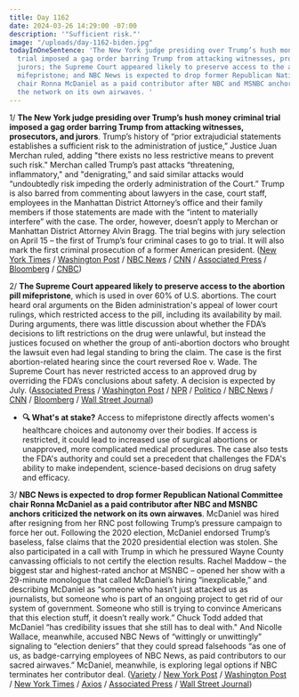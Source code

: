 ```yaml
---
title: Day 1162
date: 2024-03-26 14:29:00 -07:00
description: '"Sufficient risk."'
image: "/uploads/day-1162-biden.jpg"
todayInOneSentence: 'The New York judge presiding over Trump’s hush money criminal
  trial imposed a gag order barring Trump from attacking witnesses, prosecutors, and
  jurors; the Supreme Court appeared likely to preserve access to the abortion pill
  mifepristone; and NBC News is expected to drop former Republican National Committee
  chair Ronna McDaniel as a paid contributor after NBC and MSNBC anchors criticized
  the network on its own airwaves. '
---
```



1/ **The New York judge presiding over Trump’s hush money criminal trial imposed a gag order barring Trump from attacking witnesses, prosecutors, and jurors**. Trump’s history of “prior extrajudicial statements establishes a sufficient risk to the administration of justice,” Justice Juan Merchan ruled, adding "there exists no less restrictive means to prevent such risk." Merchan called Trump’s past attacks “threatening, inflammatory," and "denigrating,” and said similar attacks would “undoubtedly risk impeding the orderly administration of the Court.” Trump is also barred from commenting about lawyers in the case, court staff, employees in the Manhattan District Attorney’s office and their family members if those statements are made with the “intent to materially interfere” with the case. The order, however, doesn’t apply to Merchan or Manhattan District Attorney Alvin Bragg. The trial begins with jury selection on April 15 – the first of Trump’s four criminal cases to go to trial. It will also mark the first criminal prosecution of a former American president. ([New York Times](https://www.nytimes.com/2024/03/26/nyregion/trump-trial-gag-order.html) / [Washington Post](https://www.washingtonpost.com/national-security/2024/03/26/trump-gag-order-hush-money-trial/) / [NBC News](https://www.nbcnews.com/politics/donald-trump/judge-hush-money-case-hits-trump-partial-gag-order-rcna145170) / [CNN](https://www.cnn.com/2024/03/26/politics/trump-hush-money-trial-gag-order/index.html) / [Associated Press](https://apnews.com/article/trump-gag-order-hush-money-new-york-68317dee722581bfbde51c305788b614) / [Bloomberg](https://www.bloomberg.com/news/articles/2024-03-26/trump-judge-imposes-gag-order-in-new-york-hush-money-trial?srnd=homepage-americas&sref=MIBMEEoj) / [CNBC](https://www.cnbc.com/2024/03/26/trump-hit-with-gag-order-in-new-york-hush-money-case-after-slamming-judge.html))

2/ **The Supreme Court appeared likely to preserve access to the abortion pill mifepristone**, which is used in over 60% of U.S. abortions. The court heard oral arguments on the Biden administration's appeal of lower court rulings, which restricted access to the pill, including its availability by mail. During arguments, there was little discussion about whether the FDA’s decisions to lift restrictions on the drug were unlawful, but instead the justices focused on whether the group of anti-abortion doctors who brought the lawsuit even had legal standing to bring the claim. The case is the first abortion-related hearing since the court reversed Roe v. Wade. The Supreme Court has never restricted access to an approved drug by overriding the FDA’s conclusions about safety. A decision is expected by July. ([Associated Press](https://apnews.com/article/supreme-court-abortion-mifepristone-telemedicine-4406d53e8af90f6a523264f535f5adf8) / [Washington Post](https://www.washingtonpost.com/politics/2024/03/26/supreme-court-abortion-pill-mifepristone/) / [NPR](https://www.npr.org/2024/03/26/1240915498/supreme-court-abortion-pill) / [Politico](https://www.politico.com/news/2024/03/26/scotus-restrict-abortion-pill-mifepristone-00149039) / [NBC News](https://www.nbcnews.com/politics/supreme-court/supreme-court-weighs-challenge-abortion-pills-widespread-availability-rcna144903) / [CNN](https://www.cnn.com/2024/03/26/politics/takeaways-from-the-supreme-court-arguments-over-the-abortion-drug-mifepristone/index.html) / [Bloomberg](https://www.bloomberg.com/news/articles/2024-03-26/supreme-court-suggests-it-will-back-access-to-abortion-pill?srnd=homepage-americas&sref=MIBMEEoj) / [Wall Street Journal](https://www.wsj.com/us-news/law/supreme-court-arguments-abortion-pill-mifepristone-c31de31a?mod=hp_lead_pos1))

* **🔍 What's at stake?** Access to mifepristone directly affects women's healthcare choices and autonomy over their bodies. If access is restricted, it could lead to increased use of surgical abortions or unapproved, more complicated medical procedures. The case also tests the FDA's authority and could set a precedent that challenges the FDA's ability to make independent, science-based decisions on drug safety and efficacy.
 
3/ **NBC News is expected to drop former Republican National Committee chair Ronna McDaniel as a paid contributor after NBC and MSNBC anchors criticized the network on its own airwaves**. McDaniel was hired after resigning from her RNC post following Trump’s pressure campaign to force her out. Following the 2020 election, McDaniel endorsed Trump’s baseless, false claims that the 2020 presidential election was stolen. She also participated in a call with Trump in which he pressured Wayne County canvassing officials to not certify the election results. Rachel Maddow – the biggest star and highest-rated anchor at MSNBC – opened her show with a 29-minute monologue that called McDaniel’s hiring “inexplicable,” and describing McDaniel as “someone who hasn’t just attacked us as journalists, but someone who is part of an ongoing project to get rid of our system of government. Someone who still is trying to convince Americans that this election stuff, it doesn’t really work.” Chuck Todd added that McDaniel “has credibility issues that she still has to deal with." And Nicolle Wallace, meanwhile, accused NBC News of “wittingly or unwittingly” signaling to “election deniers” that they could spread falsehoods “as one of us, as badge-carrying employees of NBC News, as paid contributors to our sacred airwaves.” McDaniel, meanwhile, is exploring legal options if NBC terminates her contributor deal. ([Variety](https://variety.com/2024/tv/news/nbc-news-ronna-mcdaniel-decide-fate-1235952145/) / [New York Post](https://nypost.com/2024/03/26/media/nbc-news-to-drop-ex-rnc-chair-ronna-mcdaniel-after-rachel-maddow-morning-joe-revolt/) / [Washington Post](https://www.washingtonpost.com/style/media/2024/03/25/rachel-maddow-ronna-mcdaniel-msnbc-pundits-object/) / [New York Times](https://www.nytimes.com/2024/03/25/business/media/nbc-ronna-mcdaniel-rebellion.html) / [Axios](https://www.axios.com/2024/03/26/nbc-news-ronna-mcdaniel-commentator) / [Associated Press](https://apnews.com/article/nbc-news-mcdaniel-todd-election-fraud-683aa560f0824725023dacde0f504ad6) / [Wall Street Journal](https://www.wsj.com/business/media/ronna-mcdaniel-nbc-610d30bc?mod=hp_lead_pos5))

